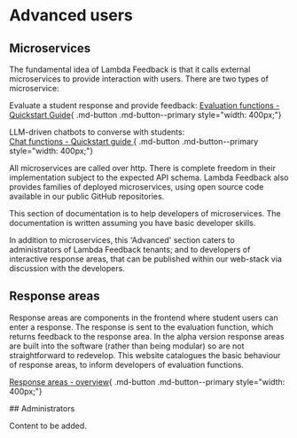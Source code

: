 # Advanced users


## Microservices

The fundamental idea of Lambda Feedback is that it calls external microservices to provide interaction with users. There are two types of microservice: 

Evaluate a student response and provide feedback: 
[Evaluation functions - Quickstart Guide](evaluation_functions/quickstart.md){ .md-button .md-button--primary style="width: 400px;"}

LLM-driven chatbots to converse with students:<br>
[Chat functions - Quickstart guide ](chat_functions/quickstart.md){ .md-button .md-button--primary style="width: 400px;"}

All microservices are called over http. There is complete freedom in their implementation subject to the expected API schema. Lambda Feedback also provides families of deployed microservices, using open source code available in our public GitHub repositories.

This section of documentation is to help developers of microservices. The documentation is written assuming you have basic developer skills.

In addition to microservices, this 'Advanced' section caters to administrators of Lambda Feedback tenants; and to developers of interactive response areas, that can be published within our web-stack via discussion with the developers. 

## Response areas

Response areas are components in the frontend where student users can enter a response. The response is sent to the evaluation function, which returns feedback to the response area. In the alpha version response areas are built into the software (rather than being modular) so are not straightforward to redevelop. This website catalogues the basic behaviour of response areas, to inform developers of evaluation functions.

[Response areas - overview](response_areas/overview.md){ .md-button .md-button--primary style="width: 400px;"}

## Administrators

Content to be added.
